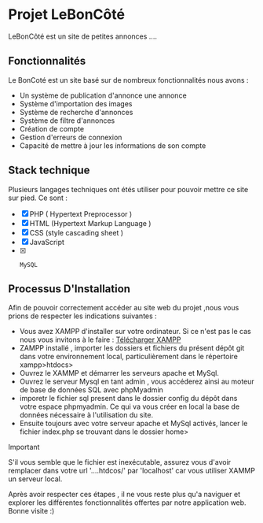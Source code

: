 
# Projet LeBonCôté

LeBonCôté est un site de petites annonces ....

## Fonctionnalités

Le BonCoté est un site basé sur de nombreux fonctionnalités 
nous avons  : 
* Un système de publication d'annonce une annonce  
* Système d'importation des images
* Système de recherche d'annonces
* Système de filtre d'annonces
* Création de compte
* Gestion d'erreurs de connexion
* Capacité de mettre à jour les informations de son compte 

## Stack technique

Plusieurs langages techniques ont étés utiliser pour pouvoir mettre ce site sur pied.
Ce sont :

- [x]  PHP ( Hypertext Preprocessor )   
- [x] HTML (Hypertext Markup Language )
- [x]  CSS (style cascading sheet )
 - [x]   JavaScript
 - [x]     MySQL

## Processus D'Installation


Afin de pouvoir correctement accéder au site web du projet ,nous vous prions de respecter les indications suivantes :  

+ Vous avez XAMPP d'installer sur votre ordinateur. Si ce n'est pas le cas nous vous 
    invitons à le faire : [Télécharger XAMPP](https://www.apachefriends.org/fr/download.html) 
+ ZAMPP installé , importer les dossiers et fichiers du présent dépôt git dans votre environnement local, particulièrement dans le répertoire xampp>htdocs> 
+  Ouvrez le XAMMP et démarrer les serveurs apache 
  et MySql.
  + Ouvrez le serveur Mysql en tant admin , vous accéderez ainsi au moteur de base de données SQL avec phpMyadmin  
   +  imporetr le fichier sql present dans le dossier config du dépôt  dans votre espace phpmyadmin. Ce qui va vous créer en local
  la base de données nécessaire à l'utilisation du site.
+ Ensuite toujours avec votre serveur apache et MySql activés,  lancer le fichier index.php se trouvant dans le dossier home>

>[!IMPORTANT]  
 S'il vous semble que le fichier est inexécutable, assurez vous d'avoir remplacer dans votre url  '....htdcos/' par 'localhost' car vous utiliser XAMMP un serveur local.
  
Après avoir respecter ces étapes , il ne vous reste plus qu'a naviguer et explorer les différentes fonctionnalités offertes par notre application web.
Bonne visite :)  


      
